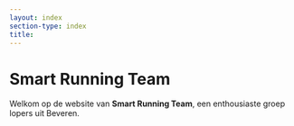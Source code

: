 ```yaml
---
layout: index
section-type: index
title:
---
```


# Smart Running Team

Welkom op de website van **Smart Running Team**, een enthousiaste groep lopers uit Beveren.
